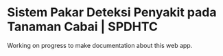 # Sistem Pakar Deteksi Penyakit pada Tanaman Cabai | SPDHTC
Working on progress to make documentation about this web app.
